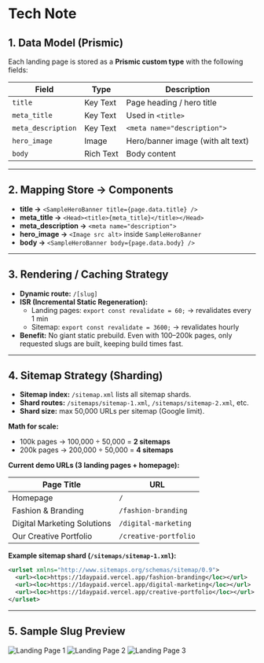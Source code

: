 # Tech Note

## 1. Data Model (Prismic)

Each landing page is stored as a **Prismic custom type** with the following fields:

| Field              | Type      | Description                       |
| ------------------ | --------- | --------------------------------- |
| `title`            | Key Text  | Page heading / hero title         |
| `meta_title`       | Key Text  | Used in `<title>`                 |
| `meta_description` | Key Text  | `<meta name="description">`       |
| `hero_image`       | Image     | Hero/banner image (with alt text) |
| `body`             | Rich Text | Body content                      |

---

## 2. Mapping Store → Components

- **title →** `<SampleHeroBanner title={page.data.title} />`
- **meta_title →** `<Head><title>{meta_title}</title></Head>`
- **meta_description →** `<meta name="description">`
- **hero_image →** `<Image src alt>` inside `SampleHeroBanner`
- **body →** `<SampleHeroBanner body={page.data.body} />`

---

## 3. Rendering / Caching Strategy

- **Dynamic route:** `/[slug]`
- **ISR (Incremental Static Regeneration):**
  - Landing pages: `export const revalidate = 60;` → revalidates every 1 min
  - Sitemap: `export const revalidate = 3600;` → revalidates hourly
- **Benefit:** No giant static prebuild. Even with 100–200k pages, only requested slugs are built, keeping build times fast.

---

## 4. Sitemap Strategy (Sharding)

- **Sitemap index:** `/sitemap.xml` lists all sitemap shards.
- **Shard routes:** `/sitemaps/sitemap-1.xml`, `/sitemaps/sitemap-2.xml`, etc.
- **Shard size:** max 50,000 URLs per sitemap (Google limit).

**Math for scale:**

- 100k pages → 100,000 ÷ 50,000 = **2 sitemaps**
- 200k pages → 200,000 ÷ 50,000 = **4 sitemaps**

**Current demo URLs (3 landing pages + homepage):**

| Page Title                  | URL                   |
| --------------------------- | --------------------- |
| Homepage                    | `/`                   |
| Fashion & Branding          | `/fashion-branding`   |
| Digital Marketing Solutions | `/digital-marketing`  |
| Our Creative Portfolio      | `/creative-portfolio` |

**Example sitemap shard (`/sitemaps/sitemap-1.xml`):**

```xml
<urlset xmlns="http://www.sitemaps.org/schemas/sitemap/0.9">
  <url><loc>https://1daypaid.vercel.app/fashion-branding</loc></url>
  <url><loc>https://1daypaid.vercel.app/digital-marketing</loc></url>
  <url><loc>https://1daypaid.vercel.app/creative-portfolio</loc></url>
</urlset>
```

---

## 5. Sample Slug Preview

![Landing Page 1](/sample-preview/landingpage1.jpg)
![Landing Page 2](/sample-preview/landingpage2.jpg)
![Landing Page 3](/sample-preview/landingpage3.jpg)
